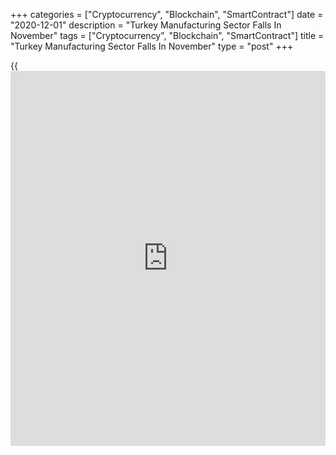 +++
categories = ["Cryptocurrency", "Blockchain", "SmartContract"]
date = "2020-12-01"
description = "Turkey Manufacturing Sector Falls In November"
tags = ["Cryptocurrency", "Blockchain", "SmartContract"]
title = "Turkey Manufacturing Sector Falls In November"
type = "post"
+++

{{<iframe id="large-banner" src="https://www.bounty.group/#slide=27.0" width="100%" height="600" scrolling="no" style="border: 0px solid rgb(216, 221, 230); border-radius: 3px;">}}

Turkey's manufacturing sector activity decreased in November, survey
data from IHS Markit showed on Tuesday.

The Istanbul Chamber of Industry Turkey manufacturing Purchasing
Managers' Index, or PMI, fell to 51.4 in November from 53.9 in October.
Any reading above 50 indicates expansion in the sector.

The latest reading was the lowest since the sector began its recovery
from the Covid-19 pandemic related downturn in June.

Customer demand and production processes declined in November as
Covid-19 case numbers increased, while new export orders and output
eased.

Employment levels expanded in November for the sixth straight month.
Backlogs of work were depleted again.

Input costs and output prices increased in November. The rate of
inflation eased slightly on those seen in October.

"A resurgence of the COVID-19 pandemic acted to take the wind out of the
Turkish manufacturing sector's sails in November, with demand
suffering," Andrew Harker, economics director at IHS Markit, said.

For comments and feedback [contact](https://www.playgroundfx.com/contact/): editorial@rtt[news](https://www.letsplayfx.com/blog/forex-news-website/).com

[Economic News][1]

 **What parts of the world are seeing the best (and worst) economic
performances lately? Click[here][2] to check out our [Econ Scorecard][2]
and find out! See up-to-the-moment [ranking](https://www.playgroundfx.com/blog/crypto-exchange-ranking/)s for the best and worst
performers in [GDP][3], [unemployment rate][4], [inflation][5] and much
more.**

   1. www.rtt[news](https://www.letsplayfx.com/blog/forex-news-website/).com/Content/EconomicNews.aspx
   2. www.rtt[news](https://www.letsplayfx.com/blog/forex-news-website/).com/economic-scorecard/world-rank/retail-sales/highest-performance.aspx
   3. www.rtt[news](https://www.letsplayfx.com/blog/forex-news-website/).com/economic-scorecard/world-rank/GDP/highest-performance.aspx
   4. www.rtt[news](https://www.letsplayfx.com/blog/forex-news-website/).com/economic-scorecard/world-rank/unemployment-rate/lowest-performance.aspx
   5. www.rtt[news](https://www.letsplayfx.com/blog/forex-news-website/).com/economic-scorecard/world-rank/CPI/highest-performance.aspx